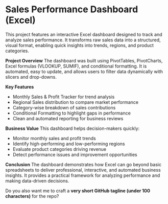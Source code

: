 
# Sales Performance Dashboard (Excel)

This project features an interactive Excel dashboard designed to track and analyze sales performance. It transforms raw sales data into a structured, visual format, enabling quick insights into trends, regions, and product categories.

**Project Overview**
The dashboard was built using PivotTables, PivotCharts, Excel formulas (VLOOKUP, SUMIF), and conditional formatting. It is automated, easy to update, and allows users to filter data dynamically with slicers and drop-downs.

**Key Features**

* Monthly Sales & Profit Tracker for trend analysis
* Regional Sales distribution to compare market performance
* Category-wise breakdown of sales contributions
* Conditional Formatting to highlight gaps in performance
* Clean and automated reporting for business reviews

**Business Value**
This dashboard helps decision-makers quickly:

* Monitor monthly sales and profit trends
* Identify high-performing and low-performing regions
* Evaluate product categories driving revenue
* Detect performance issues and improvement opportunities

**Conclusion**
The dashboard demonstrates how Excel can go beyond basic spreadsheets to deliver professional, interactive, and automated business insights. It provides a practical framework for analyzing performance and making data-driven decisions.


Do you also want me to craft a **very short GitHub tagline (under 100 characters)** for the repo?
